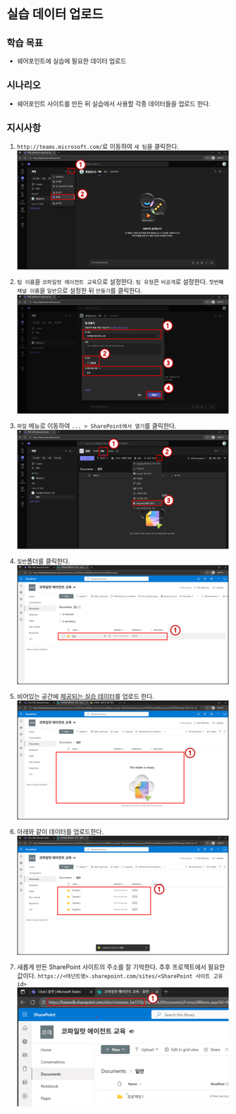 # 실습 데이터 업로드

## 학습 목표
- 쉐어포인트에 실습에 필요한 데이터 업로드

## 시나리오
- 쉐어포인트 사이트를 만든 뒤 실습에서 사용할 각종 데이터들을 업로드 한다.

## 지시사항

1. `http://teams.microsoft.com/`로 이동하여 `새 팀`을 클릭한다.
![](../../imgs/00a-upload-data/01.PNG)

2. `팀 이름`을 `코파일럿 에이전트 교육`으로 설정한다. `팀 유형`은 `비공개`로 설정한다. `첫번째 채널 이름`을 `일반`으로 설정한 뒤 `만들기`를 클릭한다.
![](../../imgs/00a-upload-data/02.PNG)

3. `파일` 메뉴로 이동하여 `... > SharePoint에서 열기`를 클릭한다.
![](../../imgs/00a-upload-data/03.PNG)

4. `일반`폴더를 클릭한다.
![](../../imgs/00a-upload-data/04.PNG)

5. 비어있는 공간에 [제공되는 실습 데이터](../../data/)를 업로드 한다.
![](../../imgs/00a-upload-data/05.PNG)

6. 아래와 같이 데이터를 업로드한다.
![](../../imgs/00a-upload-data/06.PNG)

7. 새롭게 만든 SharePoint 사이트의 주소를 잘 기억한다. 추후 프로젝트에서 필요한 값이다. `https://<테넌트명>.sharepoint.com/sites/<SharePoint 사이트 고유 id>`
![](../../imgs/00a-upload-data/07.PNG)
